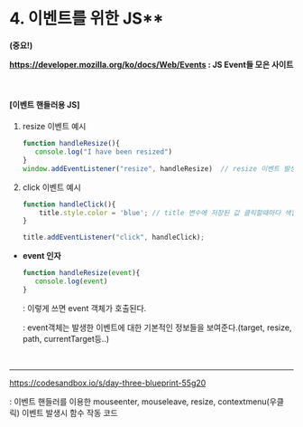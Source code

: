 # 4. 이벤트를 위한 JS**

**(중요!)**

**https://developer.mozilla.org/ko/docs/Web/Events : JS Event들 모은 사이트**

<br>

#### [이벤트 핸들러용 JS]

1. resize 이벤트 예시

   ```js
   function handleResize(){
      console.log("I have been resized")
   }
   window.addEventListener("resize", handleResize)  // resize 이벤트 발생시 funtion 실행
   ```

2. click 이벤트 예시

   ```js
   function handleClick(){
       title.style.color = 'blue'; // title 변수에 저장된 값 클릭할때마다 색깔 바뀜(다시 돌아옴)
   }
   
   title.addEventListener("click", handleClick);
   ```

- **event 인자**

  ```js
  function handleResize(event){
     console.log(event)
  }
  ```

  : 이렇게 쓰면 event 객체가 호출된다.

  : event객체는 발생한 이벤트에 대한 기본적인 정보들을 보여준다.(target, resize, path, currentTarget등..)

<br>

-------

https://codesandbox.io/s/day-three-blueprint-55g20

: 이벤트 핸들러를 이용한 mouseenter, mouseleave, resize, contextmenu(우클릭) 이벤트 발생시 함수 작동 코드 
